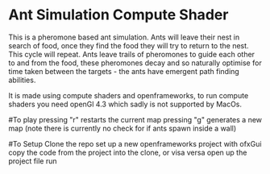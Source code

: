 # Ant Simulation Compute Shader

This is a pheromone based ant simulation. Ants will leave their nest in search of food, once they find the food they will try to return to the nest. This cycle will repeat. Ants leave trails of pheromones to guide each other to and from the food, these pheromones decay and so naturally optimise for time taken between the targets - the ants have emergent path finding abilities.

It is made using compute shaders and openframeworks, to run compute shaders you need openGl 4.3 which sadly is not supported by MacOs.


#To play
pressing "r" restarts the current map
pressing "g" generates a new map (note there is currently no check for if ants spawn inside a wall)

#To Setup
Clone the repo
set up a new openframeworks project with ofxGui
copy the code from the project into the clone, or visa versa
open up the project file 
run

